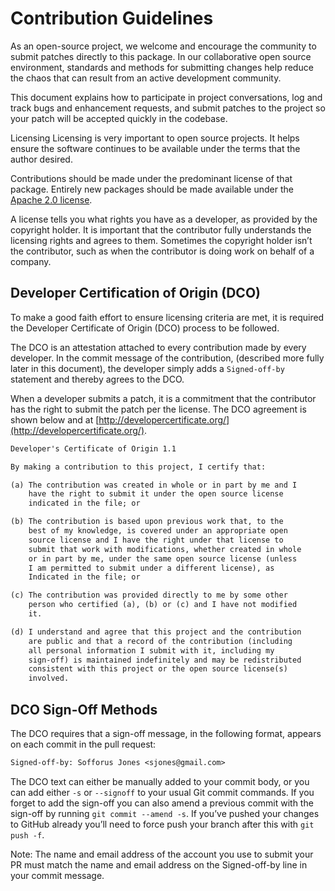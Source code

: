 # Contribution Guidelines

As an open-source project, we welcome and encourage the community to submit patches directly to this package. In our collaborative open source environment, standards and methods for submitting changes help reduce the chaos that can result from an active development community.

This document explains how to participate in project conversations, log and track bugs and enhancement requests, and submit patches to the project so your patch will be accepted quickly in the codebase.

Licensing
Licensing is very important to open source projects. It helps ensure the software continues to be available under the terms that the author desired.

Contributions should be made under the predominant license of that package. Entirely new packages should be made available under the [Apache 2.0 license](https://www.apache.org/licenses/LICENSE-2.0).

A license tells you what rights you have as a developer, as provided by the copyright holder. It is important that the contributor fully understands the licensing rights and agrees to them. Sometimes the copyright holder isn’t the contributor, such as when the contributor is doing work on behalf of a company.

## Developer Certification of Origin (DCO)

To make a good faith effort to ensure licensing criteria are met, it is required the Developer Certificate of Origin (DCO) process to be followed.

The DCO is an attestation attached to every contribution made by every developer. In the commit message of the contribution, (described more fully later in this document), the developer simply adds a `Signed-off-by` statement and thereby agrees to the DCO.

When a developer submits a patch, it is a commitment that the contributor has the right to submit the patch per the license. The DCO agreement is shown below and at [http://developercertificate.org/](http://developercertificate.org/).

``` txt
Developer's Certificate of Origin 1.1

By making a contribution to this project, I certify that:

(a) The contribution was created in whole or in part by me and I
    have the right to submit it under the open source license
    indicated in the file; or

(b) The contribution is based upon previous work that, to the
    best of my knowledge, is covered under an appropriate open
    source license and I have the right under that license to
    submit that work with modifications, whether created in whole
    or in part by me, under the same open source license (unless
    I am permitted to submit under a different license), as
    Indicated in the file; or

(c) The contribution was provided directly to me by some other
    person who certified (a), (b) or (c) and I have not modified
    it.

(d) I understand and agree that this project and the contribution
    are public and that a record of the contribution (including
    all personal information I submit with it, including my
    sign-off) is maintained indefinitely and may be redistributed
    consistent with this project or the open source license(s)
    involved.
```

## DCO Sign-Off Methods

The DCO requires that a sign-off message, in the following format, appears on each commit in the pull request:

``` txt
Signed-off-by: Sofforus Jones <sjones@gmail.com>
```

The DCO text can either be manually added to your commit body, or you can add either `-s` or `--signoff` to your usual Git commit commands. If you forget to add the sign-off you can also amend a previous commit with the sign-off by running `git commit --amend -s`. If you’ve pushed your changes to GitHub already you’ll need to force push your branch after this with `git push -f`.

Note: The name and email address of the account you use to submit your PR must match the name and email address on the Signed-off-by line in your commit message.
